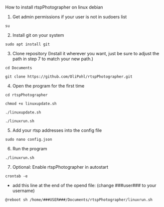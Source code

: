 How to install rtspPhotographer on linux debian

1. Get admin permissions if your user is not in sudoers list
```
su
```

2. Install git on your system
```
sudo apt install git
```

3. Clone repository (Install it wherever you want, just be sure to adjust the path in step 7 to match your new path.)
```
cd Documents
```
```
git clone https://github.com/OliPohl/rtspPhotographer.git
```

4. Open the program for the first time
```
cd rtspPhotographer
```
```
chmod +x linuxupdate.sh
```
```
./linuxupdate.sh
```
```
./linuxrun.sh
```

5. Add your rtsp addresses into the config file
```
sudo nano config.json
```

6. Run the program
```
./linuxrun.sh
```


7. Optional: Enable rtspPhotographer in autostart
```
crontab -e
```
- add this line at the end of the opend file: (change ###user### to your username)
```
@reboot sh /home/###USER###/Documents/rtspPhotographer/linuxrun.sh
```
